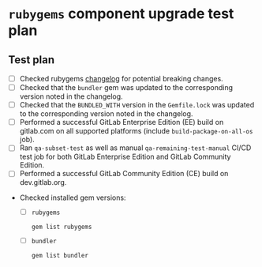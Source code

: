 # `rubygems` component upgrade test plan

<!-- Copy and paste the following into your MR description. -->
## Test plan

- [ ] Checked rubygems [changelog](https://github.com/rubygems/rubygems/blob/master/CHANGELOG.md) for potential breaking changes.
- [ ] Checked that the `bundler` gem was updated to the corresponding version
  noted in the changelog.
- [ ] Checked that the `BUNDLED_WITH` version in the `Gemfile.lock` was updated
  to the corresponding version noted in the changelog.
- [ ] Performed a successful GitLab Enterprise Edition (EE) build on gitlab.com
  on all supported platforms (include `build-package-on-all-os` job).
- [ ] Ran `qa-subset-test` as well as manual `qa-remaining-test-manual` CI/CD
  test job for both GitLab Enterprise Edition and GitLab Community Edition.
- [ ] Performed a successful GitLab Community Edition (CE) build on
  dev.gitlab.org.
- Checked installed gem versions:

  - [ ] `rubygems`

    ```shell
    gem list rubygems
    ```

  - [ ] `bundler`

    ```shell
    gem list bundler
    ```
